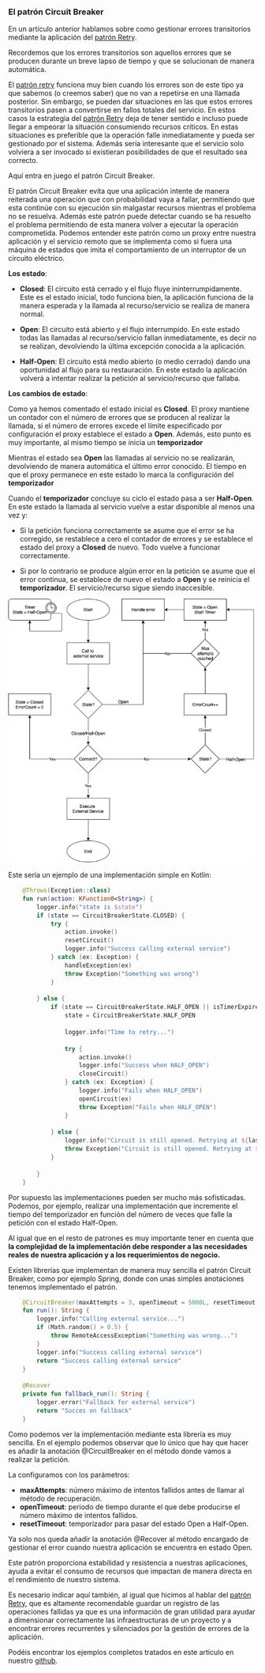 ### El patrón Circuit Breaker

En un artículo anterior hablamos sobre como gestionar errores transitorios mediante la aplicación del [patrón Retry].

Recordemos que los errores transitorios son aquellos errores que se producen durante un breve lapso de tiempo y que se solucionan de manera automática.

El [patrón retry] funciona muy bien cuando los errores son de este tipo ya que sabemos (o creemos saber) que no van a repetirse en una llamada posterior. 
Sin embargo, se pueden dar situaciones en las que estos errores transitorios pasen a convertirse en fallos totales del servicio. En estos casos la estrategia del [patrón Retry] deja de tener sentido e incluso puede llegar a empeorar la situación consumiendo recursos críticos. En estas situaciones es preferible que la operación falle inmediatamente y pueda ser gestionado por el sistema. Además sería interesante que el servicio solo volviera a ser invocado si existieran posibilidades de que el resultado sea correcto. 

Aquí entra en juego el patrón Circuit Breaker.

El patrón Circuit Breaker evita que una aplicación intente de manera reiterada una operación que con probabilidad vaya a fallar, permitiendo que esta continúe con su ejecución sin malgastar recursos mientras el problema no se resuelva. Además este patrón puede detectar cuando se ha resuelto el problema permitiendo de esta manera volver a ejecutar la operación comprometida. Podemos entender este patrón como un proxy entre nuestra aplicación y el servicio remoto que se implementa como si fuera una máquina de estados que imita el comportamiento de un interruptor de un circuito eléctrico.

__Los estado__:

* **Closed**: El circuito está cerrado y el flujo fluye ininterrumpidamente. Este es el estado inicial, todo funciona bien, la aplicación funciona de la manera esperada y la llamada al recurso/servicio se realiza de manera normal. 

* **Open**: El circuito está abierto y el flujo interrumpido. En este estado todas las llamadas al recurso/servicio fallan inmediatamente, es decir no se realizan, devolviendo la última excepción conocida a la aplicación. 

* **Half-Open**:  El circuito está medio abierto (o medio cerrado) dando una oportunidad al flujo para su restauración. En este estado la aplicación volverá a intentar realizar la petición al servicio/recurso que fallaba.  

__Los cambios de estado__:

Como ya hemos comentado el estado inicial es **Closed**. El proxy mantiene un contador con el número de errores que se producen al realizar la llamada, si el número de errores excede el límite especificado por configuración el proxy establece el estado a **Open**. Además, esto punto es muy importante, 
al mismo tiempo se inicia un **temporizador** 

Mientras el estado sea **Open** las llamadas al servicio no se realizarán, devolviendo de manera automática el último error conocido. El tiempo en que el proxy permanece en este estado lo marca la configuración del **temporizador**

Cuando el **temporizador** concluye su ciclo el estado pasa a ser **Half-Open**. En este estado la llamada al servicio vuelve a estar disponible al menos una vez y:

* Si la petición funciona correctamente se asume que el error se ha corregido, se restablece a cero el contador de errores y se establece el estado del proxy a **Closed** de nuevo. Todo vuelve a funcionar correctamente. 

* Si por lo contrario se produce algún error en la petición se asume que el error continua, se establece de nuevo el estado a **Open** y se reinicia el **temporizador**. El servicio/recurso sigue siendo inaccesible.


<p align="center">
  <img src="https://raw.githubusercontent.com/ldavidgomez/circuit-breaker-pattern/master/circuit_breaker_flow.png">
</p>

Este sería un ejemplo de una implementación simple en Kotlin:

```kotlin
    @Throws(Exception::class)
    fun run(action: KFunction0<String>) {
        logger.info("state is $state")
        if (state == CircuitBreakerState.CLOSED) {
            try {
                action.invoke()
                resetCircuit()
                logger.info("Success calling external service")
            } catch (ex: Exception) {
                handleException(ex)
                throw Exception("Something was wrong")
            }

        } else {
            if (state == CircuitBreakerState.HALF_OPEN || isTimerExpired) {
                state = CircuitBreakerState.HALF_OPEN

                logger.info("Time to retry...")

                try {
                    action.invoke()
                    logger.info("Success when HALF_OPEN")
                    closeCircuit()
                } catch (ex: Exception) {
                    logger.info("Fails when HALF_OPEN")
                    openCircuit(ex)
                    throw Exception("Fails when HALF_OPEN")
                }

            } else {
                logger.info("Circuit is still opened. Retrying at ${lastFailure!!.plus(openTimeout)}")
                throw Exception("Circuit is still opened. Retrying at ${lastFailure!!.plus(openTimeout)}")
            }

        }
    }
```

Por supuesto las implementaciones pueden ser mucho más sofisticadas. Podemos, por ejemplo, realizar una implementación que incremente el tiempo del temporizador en función del número de veces que falle la petición con el estado Half-Open.

Al igual que en el resto de patrones es muy importante tener en cuenta que **la complejidad de la implementación debe responder a las necesidades reales de nuestra aplicación y a los requerimientos de negocio.**

Existen librerías que implementan de manera muy sencilla el patrón Circuit Breaker, como por ejemplo Spring, donde con unas simples anotaciones tenemos implementado el patrón.

```kotlin
    @CircuitBreaker(maxAttempts = 3, openTimeout = 5000L, resetTimeout = 20000L)
    fun run(): String {
        logger.info("Calling external service...")
        if (Math.random() > 0.5) {
            throw RemoteAccessException("Something was wrong...")
        }
        logger.info("Success calling external service")
        return "Success calling external service"
    }

    @Recover
    private fun fallback_run(): String {
        logger.error("Fallback for external service")
        return "Succes on fallback"
    }
```

Como podemos ver la implementación mediante esta librería es muy sencilla. En el ejemplo podemos observar que lo único que hay que hacer es añadir la anotación @CircuitBreaker en el método donde vamos a realizar la petición.

La configuramos con los parámetros:

* **maxAttempts**: número máximo de intentos fallidos antes de llamar al método de recuperación.
* **openTimeout**: periodo de tiempo durante el que debe producirse el número 
máximo de intentos fallidos.
* **resetTimeout**: temporizador para pasar del estado Open a Half-Open.

Ya solo nos queda añadir la anotación @Recover al método encargado de gestionar el error cuando nuestra aplicación se encuentra en estado Open.

Este patrón proporciona estabilidad y resistencia a nuestras aplicaciones, ayuda a evitar el consumo de recursos que impactan de manera directa en el rendimiento de nuestro sistema.

Es necesario indicar aquí también, al igual que hicimos al hablar del [patrón Retry], que es altamente recomendable guardar un registro de las operaciones fallidas ya que es una información de gran utilidad para ayudar a dimensionar correctamente las infraestructuras de un proyecto y a encontrar errores recurrentes y silenciados por la gestión de errores de la aplicación.

Podéis encontrar los ejemplos completos tratados en este artículo en nuestro [github].

### <a id="source-code"></a>

[github]: https://github.com/ldavidgomez/circuit-breaker-pattern


### <a id="source-code"></a>

[patrón Retry]: https://apiumhub.com/es/tech-blog-barcelona/el-patron-retry
